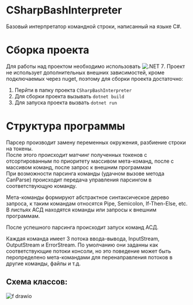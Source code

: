 # CSharpBashInterpreter
Базовый интерпретатор командной строки, написанный на языке C#.

# Сборка проекта

Для работы над проектом необходимо использовать ![.NET 7](https://dotnet.microsoft.com/en-us/download/dotnet/7.0).
Проект не использует дополнительных внешних зависимостей, кроме подключаемых через nuget, поэтому для сборки проекта достаточно:
1) Перйти в папку проекта ```CSharpBashInterpreter``` 
2) Для сборки проекта вызывать ```dotnet build```
3) Для запуска проекта вызвать ```dotnet run```

# Структура программы

Парсер производит замену переменных окружения, разбиение строки на токены.  
После этого происходит матчинг полученных токенов с отсортированным по приоритету массивом мета-команд, после с массивом команд, после запрос к внешним программам  
При возможности парсинга команды (удачном вызове метода CanParse) происходит передача управления парсингом в соответствующую команду.  

Мета-команды формируют абстрактное синтаксическое дерево запроса, к таким командам относятся Pipe, Semicolon, If-Then-Else, etc.  
В листьях АСД находятся команды или запросы к внешним программам.  

После успешного парсинга происходит запуск команд АСД.

Каждая команда имеет 3 потока ввода-вывода, InputStream, OutputStream и ErrorStream. По умолчанию они заданны как соответствующие потоки консоли, но это поведение может быть перопределено мета-командами для перенаправления потоков в другие команды, файлы и т.д.  


## Схема классов:
![f drawio](https://user-images.githubusercontent.com/58166593/220185491-d5e84034-e4c6-4e36-9796-44d4b69aa409.png)
